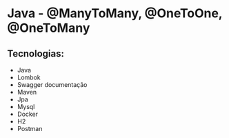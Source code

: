 # Java - @ManyToMany, @OneToOne, @OneToMany

## Tecnologias:
- Java
- Lombok
- Swagger documentação
- Maven
- Jpa
- Mysql
- Docker
- H2
- Postman


